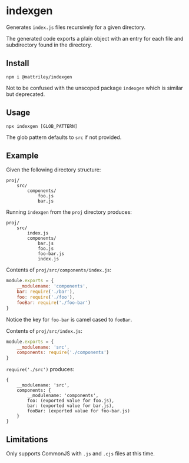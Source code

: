# indexgen

Generates `index.js` files recursively for a given directory.

The generated code exports a plain object with an entry for each file and subdirectory found in the directory.

## Install

`npm i @mattriley/indexgen`

Not to be confused with the unscoped package `indexgen` which is similar but deprecated.

## Usage

`npx indexgen [GLOB_PATTERN]`

The glob pattern defaults to `src` if not provided.

## Example

Given the following directory structure:

```
proj/
    src/
        components/
            foo.js
            bar.js
```

Running `indexgen` from the `proj` directory produces:

```
proj/
    src/
        index.js
        components/
            bar.js
            foo.js
            foo-bar.js
            index.js
```

Contents of `proj/src/components/index.js`:

```js
module.exports = {
    __modulename: 'components',
    bar: require('./bar'),
    foo: require('./foo'),    
    fooBar: require('./foo-bar')
}
```

Notice the key for `foo-bar` is camel cased to `fooBar`.

Contents of `proj/src/index.js`:

```js
module.exports = {
    __modulename: 'src',
    components: require('./components')
}
```

`require('./src')` produces:

```
{
    __modulename: 'src',
    components: {
        __modulename: 'components',
        foo: (exported value for foo.js),
        bar: (exported value for bar.js),
        fooBar: (exported value for foo-bar.js)
    }
}
```

## Limitations

Only supports CommonJS with `.js` and `.cjs` files at this time.
